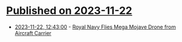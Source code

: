 # [Published on 2023-11-22](index.md)

* [2023-11-22, 12:43:00](https://soylentnews.org/article.pl?sid=23/11/21/0320229&from=rss) - [Royal Navy Flies Mega Mojave Drone from Aircraft Carrier](https://soylentnews.org/article.pl?sid=23/11/21/0320229&from=rss)

